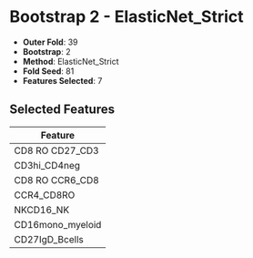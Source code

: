 # Bootstrap 2 - ElasticNet_Strict

- **Outer Fold**: 39
- **Bootstrap**: 2
- **Method**: ElasticNet_Strict
- **Fold Seed**: 81
- **Features Selected**: 7

## Selected Features

| Feature |
|---------|
| CD8 RO CD27_CD3 |
| CD3hi_CD4neg |
| CD8 RO CCR6_CD8 |
| CCR4_CD8RO |
| NKCD16_NK |
| CD16mono_myeloid |
| CD27IgD_Bcells |
